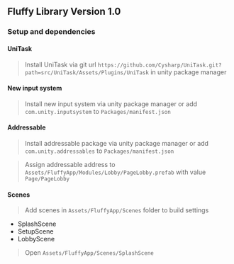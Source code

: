 ## Fluffy Library Version 1.0
### Setup and dependencies
#### UniTask
> Install UniTask via git url `https://github.com/Cysharp/UniTask.git?path=src/UniTask/Assets/Plugins/UniTask` in unity package manager
#### New input system
> Install new input system via unity package manager or add `com.unity.inputsystem` to `Packages/manifest.json`
#### Addressable
>  Install addressable package via unity package manager or add `com.unity.addressables` to `Packages/manifest.json`

> Assign addressable address to `Assets/FluffyApp/Modules/Lobby/PageLobby.prefab` with value `Page/PageLobby`
#### Scenes
> Add scenes in `Assets/FluffyApp/Scenes` folder to build settings 
  - SplashScene
  - SetupScene
  - LobbyScene
> Open `Assets/FluffyApp/Scenes/SplashScene`
